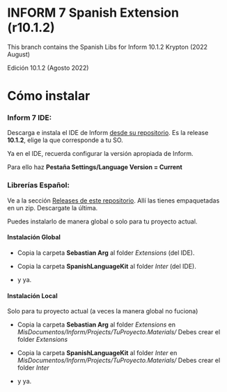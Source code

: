 INFORM 7 Spanish Extension (r10.1.2)
======

This branch contains the Spanish Libs for Inform 10.1.2 Krypton (2022 August)

Edición 10.1.2 (Agosto 2022)


Cómo instalar
======

### Inform 7 IDE:

Descarga e instala el IDE de Inform [desde su repositorio](https://github.com/ganelson/inform/releases). Es la release **10.1.2**, elige la que corresponde a tu SO.

Ya en el IDE, recuerda configurar la versión apropiada de Inform.

Para ello haz **Pestaña Settings/Language Version = Current**


### Librerías Español:
Ve a la sección [Releases de este repositorio](https://github.com/sarganar/I7-Spanish/releases). Allí las tienes empaquetadas en un zip. Descargate la última.

Puedes instalarlo de manera global o solo para tu proyecto actual.

#### Instalación Global

- Copia la carpeta **Sebastian Arg** al folder *Extensions* (del IDE).

- Copia la carpeta **SpanishLanguageKit** al folder *Inter* (del IDE).

- y ya.

#### Instalación Local
Solo para tu proyecto actual (a veces la manera global no fuciona)

- Copia la carpeta **Sebastian Arg** al folder *Extensions* en *MisDocumentos/Inform/Projects/TuProyecto.Materials/*  Debes crear el folder *Extensions*

- Copia la carpeta **SpanishLanguageKit** al folder *Inter* en *MisDocumentos/Inform/Projects/TuProyecto.Materials/*  Debes crear el folder *Inter*

- y ya. 
